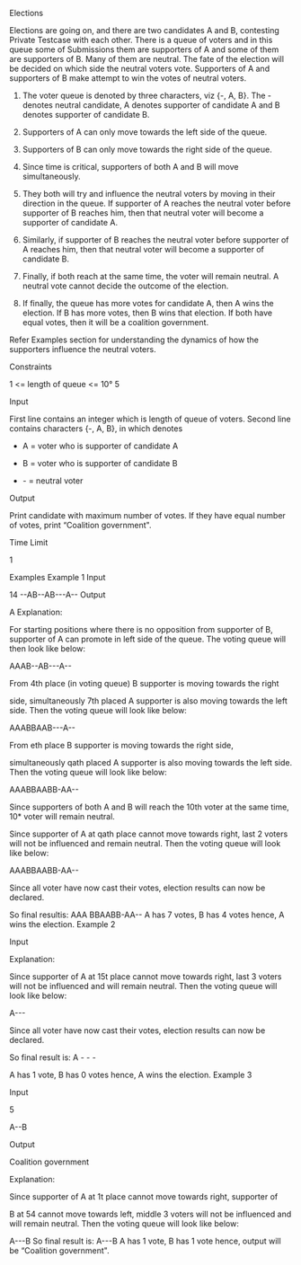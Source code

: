 Elections

Elections are going on, and there are two candidates A and B, contesting
Private Testcase with each other. There is a queue of voters and in this queue some of
Submissions them are supporters of A and some of them are supporters of B. Many of
them are neutral. The fate of the election will be decided on which side the
neutral voters vote. Supporters of A and supporters of B make attempt to
win the votes of neutral voters.

1. The voter queue is denoted by three characters, viz {-, A, B}. The -
denotes neutral candidate, A denotes supporter of candidate A and B
denotes supporter of candidate B.


2. Supporters of A can only move towards the left side of the queue.
3. Supporters of B can only move towards the right side of the queue.

4. Since time is critical, supporters of both A and B will move
simultaneously.

5. They both will try and influence the neutral voters by moving in their
direction in the queue. If supporter of A reaches the neutral voter before
supporter of B reaches him, then that neutral voter will become a
supporter of candidate A.

6. Similarly, if supporter of B reaches the neutral voter before supporter of
A reaches him, then that neutral voter will become a supporter of
candidate B.

7. Finally, if both reach at the same time, the voter will remain neutral. A
neutral vote cannot decide the outcome of the election.

8. If finally, the queue has more votes for candidate A, then A wins the
election. If B has more votes, then B wins that election. If both have equal
votes, then it will be a coalition government.

Refer Examples section for understanding the dynamics of how the
supporters influence the neutral voters.

Constraints

1 <= length of queue <= 10° 5

Input

First line contains an integer which is length of queue of voters.
Second line contains characters {-, A, B}, in which denotes

- A = voter who is supporter of candidate A

- B = voter who is supporter of candidate B

- \- = neutral voter

Output

Print candidate with maximum number of votes. If they have equal
number of votes, print “Coalition government".

Time Limit


1

Examples
Example 1
Input

14
\--AB--AB---A--
Output
<br/>

A
Explanation:

For starting positions where there is no opposition from supporter of B,
supporter of A can promote in left side of the queue. The voting queue will
then look like below:

AAAB--AB---A--

From 4th place (in voting queue) B supporter is moving towards the right

side, simultaneously 7th placed A supporter is also moving towards the
left side. Then the voting queue will look like below:

AAABBAAB---A--

From eth place B supporter is moving towards the right side,

simultaneously qath placed A supporter is also moving towards the left
side. Then the voting queue will look like below:

AAABBAABB-AA--

Since supporters of both A and B will reach the 10th voter at the same
time, 10* voter will remain neutral.

Since supporter of A at qath place cannot move towards right, last 2
voters will not be influenced and remain neutral. Then the voting queue
will look like below:

AAABBAABB-AA--

Since all voter have now cast their votes, election results can now be
declared.

So final resultis: AAA BBAABB-AA--
A has 7 votes, B has 4 votes hence, A wins the election.
Example 2

Input

Explanation:

Since supporter of A at 15t place cannot move towards right, last 3 voters
will not be influenced and will remain neutral. Then the voting queue will
look like below:

A---

Since all voter have now cast their votes, election results can now be
declared.

So final result is: A - - -

A has 1 vote, B has 0 votes hence, A wins the election.
Example 3

Input

5

A--B

Output

Coalition government

Explanation:

Since supporter of A at 1t place cannot move towards right, supporter of

B at 54 cannot move towards left, middle 3 voters will not be influenced
and will remain neutral. Then the voting queue will look like below:

A---B
So final result is: A---B
A has 1 vote, B has 1 vote hence, output will be “Coalition government".
